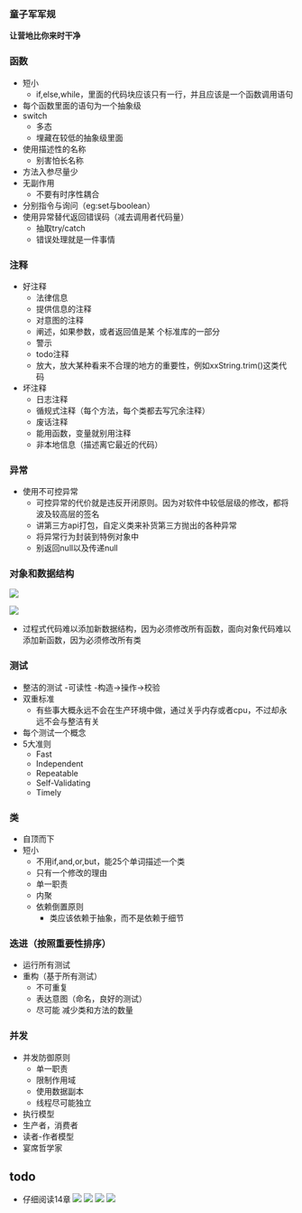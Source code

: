 ### 童子军军规
**让营地比你来时干净**
### 函数
- 短小
  - if,else,while，里面的代码块应该只有一行，并且应该是一个函数调用语句
- 每个函数里面的语句为一个抽象级
- switch
  - 多态
  - 埋藏在较低的抽象级里面
- 使用描述性的名称
  - 别害怕长名称
- 方法入参尽量少
- 无副作用
  - 不要有时序性耦合
- 分别指令与询问（eg:set与boolean）
- 使用异常替代返回错误码（减去调用者代码量）
  - 抽取try/catch
  - 错误处理就是一件事情
### 注释
 - 好注释
   - 法律信息
   - 提供信息的注释
   - 对意图的注释
   - 阐述，如果参数，或者返回值是某   个标准库的一部分
   - 警示
   - todo注释
   - 放大，放大某种看来不合理的地方的重要性，例如xxString.trim()这类代码
- 坏注释
  - 日志注释
  - 循规式注释（每个方法，每个类都去写冗余注释）
  - 废话注释
  - 能用函数，变量就别用注释
  - 非本地信息（描述离它最近的代码）
### 异常
- 使用不可控异常
  - 可控异常的代价就是违反开闭原则。因为对软件中较低层级的修改，都将波及较高层的签名
  - 讲第三方api打包，自定义类来补货第三方抛出的各种异常
  - 将异常行为封装到特例对象中
  - 别返回null以及传递null
### 对象和数据结构
![](https://i.loli.net/2019/05/05/5cced6c0af24d.png)


![](https://i.loli.net/2019/05/05/5cced77936d86.png)

- 过程式代码难以添加新数据结构，因为必须修改所有函数，面向对象代码难以添加新函数，因为必须修改所有类
### 测试
- 整洁的测试
   -可读性
      -构造->操作->校验
- 双重标准
  - 有些事大概永远不会在生产环境中做，通过关乎内存或者cpu，不过却永远不会与整洁有关
- 每个测试一个概念
- 5大准则
  - Fast
  - Independent
  - Repeatable
  - Self-Validating
  - Timely
### 类
- 自顶而下
- 短小
   - 不用if,and,or,but，能25个单词描述一个类
   - 只有一个修改的理由
   - 单一职责
   - 内聚
   - 依赖倒置原则
     - 类应该依赖于抽象，而不是依赖于细节
### 迭进（按照重要性排序）
- 运行所有测试
- 重构（基于所有测试）
  - 不可重复
  - 表达意图（命名，良好的测试）
  - 尽可能 减少类和方法的数量
### 并发
- 并发防御原则
  - 单一职责
  - 限制作用域
  - 使用数据副本
  - 线程尽可能独立
- 执行模型
 - 生产者，消费者
 - 读者-作者模型
 - 宴席哲学家
 

## todo
- 仔细阅读14章
![](https://i.loli.net/2019/04/22/5cbdb51511037.png)
![](https://i.loli.net/2019/04/22/5cbdb5408949f.png)
![](https://i.loli.net/2019/04/22/5cbdb55e5f1e9.png)
![](https://i.loli.net/2019/04/22/5cbdb56b5eb08.png)